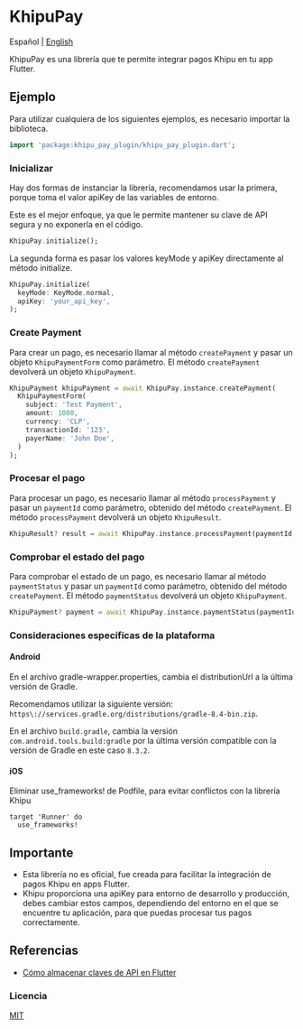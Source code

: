 # KhipuPay

Español | [English](README.en.md)

KhipuPay es una librería que te permite integrar pagos Khipu en tu app Flutter.

## Ejemplo

Para utilizar cualquiera de los siguientes ejemplos, es necesario importar la biblioteca.

```dart
import 'package:khipu_pay_plugin/khipu_pay_plugin.dart';
```

### Inicializar

Hay dos formas de instanciar la librería, recomendamos usar la primera, porque toma el valor apiKey de las variables de entorno.

Este es el mejor enfoque, ya que le permite mantener su clave de API segura y no exponerla en el código.

```dart
KhipuPay.initialize();
```

La segunda forma es pasar los valores keyMode y apiKey directamente al método initialize.

```dart
KhipuPay.initialize(
  keyMode: KeyMode.normal,
  apiKey: 'your_api_key',
);
```

### Create Payment

Para crear un pago, es necesario llamar al método `createPayment` y pasar un objeto `KhipuPaymentForm` como parámetro. El método `createPayment` devolverá un objeto `KhipuPayment`.

```dart
KhipuPayment khipuPayment = await KhipuPay.instance.createPayment(
  KhipuPaymentForm(
    subject: 'Test Payment',
    amount: 1000,
    currency: 'CLP',
    transactionId: '123',
    payerName: 'John Doe',
  )
);
```

### Procesar el pago

Para procesar un pago, es necesario llamar al método `processPayment` y pasar un `paymentId` como parámetro, obtenido del método `createPayment`. El método `processPayment` devolverá un objeto `KhipuResult`.

```dart
KhipuResult? result = await KhipuPay.instance.processPayment(paymentId: 'your_payment_id');
```

### Comprobar el estado del pago

Para comprobar el estado de un pago, es necesario llamar al método `paymentStatus` y pasar un `paymentId` como parámetro, obtenido del método `createPayment`. El método `paymentStatus` devolverá un objeto `KhipuPayment`.

```dart
KhipuPayment? payment = await KhipuPay.instance.paymentStatus(paymentId: 'your_payment_id');
```

### Consideraciones específicas de la plataforma

#### Android

En el archivo gradle-wrapper.properties, cambia el distributionUrl a la última versión de Gradle.

Recomendamos utilizar la siguiente versión: `https\://services.gradle.org/distributions/gradle-8.4-bin.zip`.

En el archivo `build.gradle`, cambia la versión `com.android.tools.build:gradle` por la última versión compatible con la versión de Gradle en este caso `8.3.2`.

#### iOS
Eliminar use_frameworks! de Podfile, para evitar conflictos con la librería Khipu

```
target 'Runner' do
  use_frameworks!
```

## Importante
* Esta librería no es oficial, fue creada para facilitar la integración de pagos Khipu en apps Flutter.
* Khipu proporciona una apiKey para entorno de desarrollo y producción, debes cambiar estos campos, dependiendo del entorno en el que se encuentre tu aplicación, para que puedas procesar tus pagos correctamente.


## Referencias

* [Cómo almacenar claves de API en Flutter](https://codewithandrea.com/articles/flutter-api-keys-dart-define-env-files/)

### Licencia

[MIT](https://choosealicense.com/licenses/mit/)

